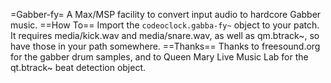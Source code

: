 =Gabber-fy=
A Max/MSP facility to convert input audio to hardcore Gabber music.
==How To==
Import the ```codeoclock.gabba-fy~``` object to your patch. It requires media/kick.wav and media/snare.wav, as well as qm.btrack~, so have those in your path somewhere.
==Thanks==
Thanks to freesound.org for the gabber drum samples, and to Queen Mary Live Music Lab for the qt.btrack~ beat detection object.
